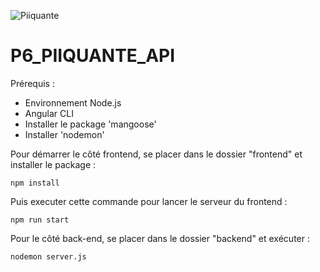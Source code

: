 ![Piiquante](https://user-images.githubusercontent.com/72757068/138886696-b2949b5f-4d87-4eda-969f-e31d82e2a858.PNG)

# P6_PIIQUANTE_API
Prérequis : 
- Environnement Node.js
- Angular CLI
- Installer le package 'mangoose'
- Installer 'nodemon'

Pour démarrer le côté frontend, se placer dans le dossier "frontend" et installer le package :

```shell
npm install
```

Puis executer cette commande pour lancer le serveur du frontend :

```shell
npm run start
```

Pour le côté back-end, se placer dans le dossier "backend" et exécuter :

```shell
nodemon server.js
```
